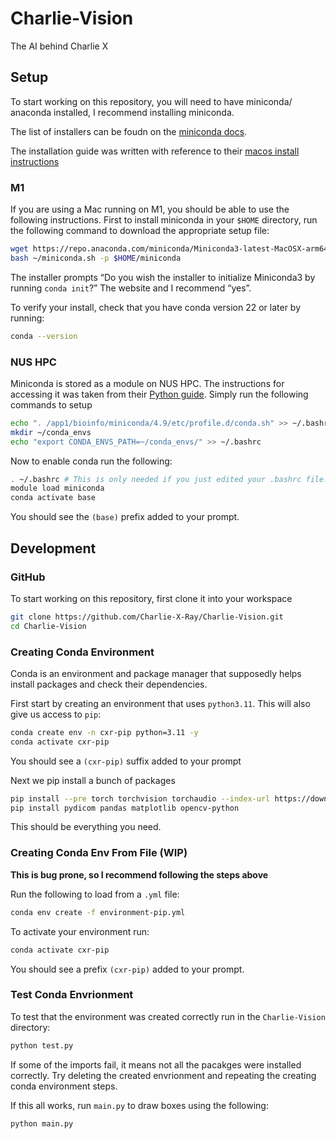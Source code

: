 # Charlie-Vision

The AI behind Charlie X

## Setup

To start working on this repository, you will need to have miniconda/ anaconda installed,
I recommend installing miniconda.

The list of installers can be foudn on the [miniconda docs](https://docs.conda.io/en/latest/miniconda.html).

The installation guide was written with reference to their [macos install instructions](https://conda.io/projects/conda/en/stable/user-guide/install/macos.html)

### M1

If you are using a Mac running on M1, you should be able to use the following instructions.
First to install miniconda in your `$HOME` directory, run the following command to download the appropriate setup file:

```bash
wget https://repo.anaconda.com/miniconda/Miniconda3-latest-MacOSX-arm64.sh -O ~/miniconda.sh
bash ~/miniconda.sh -p $HOME/miniconda
```

The installer prompts “Do you wish the installer to initialize Miniconda3 by running `conda init`?”
The website and I recommend “yes”.

To verify your install, check that you have conda version 22 or later by running:

```bash
conda --version
```

### NUS HPC

Miniconda is stored as a module on NUS HPC. The instructions for accessing it was taken from their [Python guide](https://drive.google.com/drive/u/0/folders/1za8jGiPqaNLR3ys74CXMPDXKwIUKgUEB).
Simply run the following commands to setup

```bash
echo ". /app1/bioinfo/miniconda/4.9/etc/profile.d/conda.sh" >> ~/.bashrc
mkdir ~/conda_envs
echo "export CONDA_ENVS_PATH=~/conda_envs/" >> ~/.bashrc
```

Now to enable conda run the following:

```bash
. ~/.bashrc # This is only needed if you just edited your .bashrc file. A .bashrc file is run automatically everytime you login, so if you restarted terminal again this is unnecessary.
module load miniconda
conda activate base
```

You should see the `(base)` prefix added to your prompt.

## Development

### GitHub

To start working on this repository, first clone it into your workspace

```bash
git clone https://github.com/Charlie-X-Ray/Charlie-Vision.git
cd Charlie-Vision
```

### Creating Conda Environment

Conda is an environment and package manager that supposedly helps install packages and check their dependencies.

First start by creating an environment that uses `python3.11`. This will also give us access to `pip`:

```bash
conda create env -n cxr-pip python=3.11 -y
conda activate cxr-pip
```

You should see a `(cxr-pip)` suffix added to your prompt

Next we pip install a bunch of packages

```bash
pip install --pre torch torchvision torchaudio --index-url https://download.pytorch.org/whl/nightly/cu121 #this also gives access to PIL
pip install pydicom pandas matplotlib opencv-python
```
This should be everything you need.

### Creating Conda Env From File (WIP)

**This is bug prone, so I recommend following the steps above**

Run the following to load from a `.yml` file:

```bash
conda env create -f environment-pip.yml
```

To activate your environment run:

```bash
conda activate cxr-pip
```

You should see a prefix `(cxr-pip)` added to your prompt.

### Test Conda Envrionment

To test that the environment was created correctly run in the `Charlie-Vision` directory:

```bash
python test.py
```

If some of the imports fail, it means not all the pacakges were installed correctly.
Try deleting the created envrionment and repeating the creating conda environment steps.

If this all works, run `main.py` to draw boxes using the following:

```bash
python main.py
```
